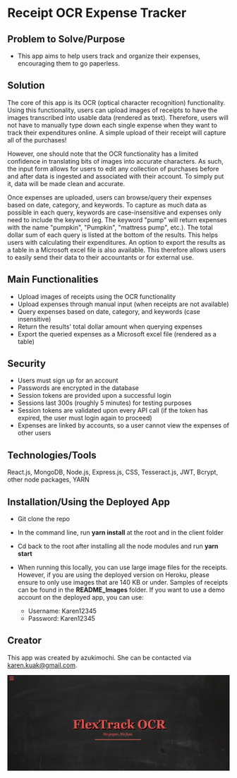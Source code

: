 # Receipt OCR Expense Tracker

## Problem to Solve/Purpose

* This app aims to help users track and organize their expenses, encouraging them to go paperless. 

## Solution

The core of this app is its OCR (optical character recognition) functionality.  Using this functionality, users can upload images of receipts to have the images transcribed into usable data (rendered as text).  Therefore, users will not have to manually type down each single expense when they want to track their expenditures online. A simple upload of their receipt will capture all of the purchases!  

However, one should note that the OCR functionality has a limited confidence in translating bits of images into accurate characters.  As such, the input form allows for users to edit any collection of purchases before and after data is ingested and associated with their account. To simply put it, data will be made clean and accurate.

Once expenses are uploaded, users can browse/query their expenses based on date, category, and keywords.  To capture as much data as possible in each query, keywords are case-insensitive and expenses only need to include the keyword (eg. The keyword "pump" will return expenses with the name "pumpkin", "Pumpkin", "mattress pump", etc.).  The total dollar sum of each query is listed at the bottom of the results.  This helps users with calculating their expenditures.  An option to export the results as a table in a Microsoft excel file is also available.  This therefore allows users to easily send their data to their accountants or for external use. 

## Main Functionalities

* Upload images of receipts using the OCR functionality 
* Upload expenses through manual input (when receipts are not available)
* Query expenses based on date, category, and keywords (case insensitive)
* Return the results' total dollar amount when querying expenses 
* Export the queried expenses as a Microsoft excel file (rendered as a table)

## Security

* Users must sign up for an account 
* Passwords are encrypted in the database 
* Session tokens are provided upon a successful login 
* Sessions last 300s (roughly 5 minutes) for testing purposes
* Session tokens are validated upon every API call (if the token has expired, the user must login again to proceed)
* Expenses are linked by accounts, so a user cannot view the expenses of other users 

## Technologies/Tools

React.js, MongoDB, Node.js, Express.js, CSS, Tesseract.js, JWT, Bcrypt, other node packages, YARN

## Installation/Using the Deployed App 

* Git clone the repo
* In the command line, run **yarn install** at the root and in the client folder
* Cd back to the root after installing all the node modules and run **yarn start**
* When running this locally, you can use large image files for the receipts.  However, if you are using the deployed version on Heroku, please ensure to only use images that are 140 KB or under.  Samples of receipts can be found in the **README_Images** folder.  If you want to use a demo account on the deployed app, you can use:

    * Username: Karen12345
    * Password: Karen12345

## Creator

This app was created by azukimochi.  She can be contacted via karen.kuak@gmail.com.

![Screenshot](./README_Images/screenshot1.png)


